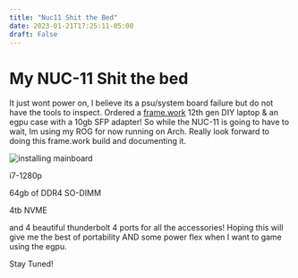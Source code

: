 ```yaml
---
title: "Nuc11 Shit the Bed"
date: 2023-01-21T17:25:11-05:00
draft: False
---
```

# My NUC-11 Shit the bed


It just wont power on, I believe its a psu/system board failure but do not have the tools to inspect. Ordered a [frame.work](https://https://frame.work/) 12th gen DIY laptop & an egpu case with a 10gb SFP adapter! So while the NUC-11 is going to have to wait, Im using my ROG for now running on Arch. Really look forward to doing this frame.work build and documenting it.

![installing mainboard](https://static.frame.work/67p5b9ecp4lmao5k0loswul67xke)


i7-1280p

64gb of DDR4 SO-DIMM

4tb NVME

and 4 beautiful thunderbolt 4 ports for all the accessories! Hoping this will give me the best of portability AND some power flex when I want to game using the egpu.


Stay Tuned!
